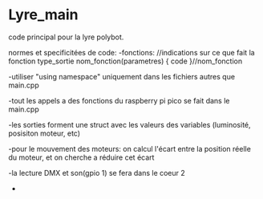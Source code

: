 # Lyre_main
code principal pour la lyre polybot. 


normes et specificitées de code:
-fonctions:
//indications sur ce que fait la fonction
type_sortie nom_fonction(parametres)
{
  code
}//nom_fonction

-utiliser "using namespace" uniquement dans les fichiers autres que main.cpp 

-tout les appels a des fonctions du raspberry pi pico se fait dans le main.cpp

-les sorties forment une struct avec les valeurs des variables (luminosité, posisiton moteur, etc) 

-pour le mouvement des moteurs: on calcul l'écart entre la position réelle du moteur, et on cherche a réduire cet écart

-la lecture DMX et son(gpio 1) se fera dans le coeur 2 

-

